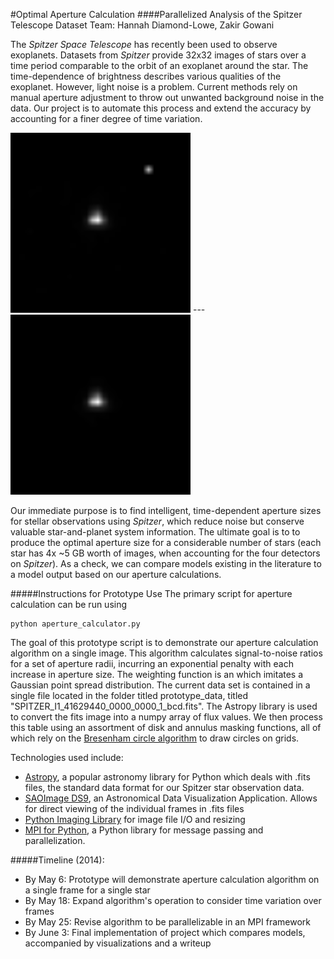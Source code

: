 #Optimal Aperture Calculation
####Parallelized Analysis of the Spitzer Telescope Dataset
Team: Hannah Diamond-Lowe, Zakir Gowani

The _Spitzer Space Telescope_ has recently been used to observe exoplanets. Datasets from _Spitzer_ provide 32x32 images of stars over a time period comparable to the orbit of an exoplanet around the star. The time-dependence of brightness describes various qualities of the exoplanet. However, light noise is a problem. Current methods rely on manual aperture adjustment to throw out unwanted background noise in the data. Our project is to automate this process and extend the accuracy by accounting for a finer degree of time variation. 

![Unmasked](images/frame_one.png) --- ![Masked](images/frame_one_mask_rad_2.png)


Our immediate purpose is to find intelligent, time-dependent aperture sizes for stellar observations using _Spitzer_, which reduce noise but conserve valuable star-and-planet system information. The ultimate goal is to to produce the optimal aperture size for a considerable number of stars (each star has 4x ~5 GB worth of images, when accounting for the four detectors on _Spitzer_). As a check, we can compare models existing in the literature to a model output based on our aperture calculations. 

#####Instructions for Prototype Use
The primary script for aperture calculation can be run using

    python aperture_calculator.py

The goal of this prototype script is to demonstrate our aperture calculation algorithm on a single image. This algorithm calculates signal-to-noise ratios for a set of aperture radii, incurring an exponential penalty with each increase in aperture size. The weighting function is an which imitates a Gaussian point spread distribution. 
The current data set is contained in a single file located in the folder titled prototype_data, titled "SPITZER_I1_41629440_0000_0000_1_bcd.fits". The Astropy library is used to convert the fits image into a numpy array of flux values. We then process this table using an assortment of disk and annulus masking functions, all of which rely on the [Bresenham circle algorithm](http://en.wikipedia.org/wiki/Midpoint_circle_algorithm) to draw circles on grids. 




Technologies used include:
* [Astropy](https://astropy.readthedocs.org/en/stable/overview.html), a popular astronomy library for Python which deals with .fits files, the standard data format for our Spitzer star observation data.
* [SAOImage DS9](http://ds9.si.edu/site/Home.html), an Astronomical Data Visualization Application. Allows for direct viewing of the individual frames in .fits files
* [Python Imaging Library](http://www.pythonware.com/products/pil/) for image file I/O and resizing
* [MPI for Python](http://mpi4py.scipy.org/docs/usrman/), a Python library for message passing and parallelization.

#####Timeline (2014):
* By May 6: Prototype will demonstrate aperture calculation algorithm on a single frame for a single star
* By May 18: Expand algorithm's operation to consider time variation over frames
* By May 25: Revise algorithm to be parallelizable in an MPI framework
* By June 3: Final implementation of project which compares models, accompanied by visualizations and a writeup
